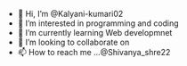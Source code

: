 - 👋 Hi, I’m @Kalyani-kumari02
- 👀 I’m interested in programming and coding
- 🌱 I’m currently learning Web developmnet
- 💞️ I’m looking to collaborate on 
- 📫 How to reach me ...@Shivanya_shre22

<!---
Kalyani-kumari02/Kalyani-kumari02 is a ✨ special ✨ repository because its `README.md` (this file) appears on your GitHub profile.
You can click the Preview link to take a look at your changes.
--->
